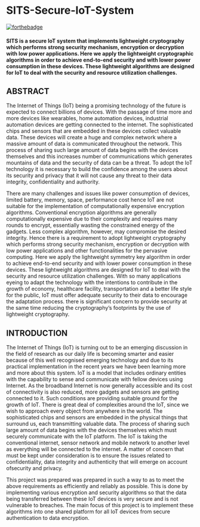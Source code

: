 # SITS-Secure-IoT-System

[![forthebadge](https://forthebadge.com/images/badges/made-with-python.svg)](https://forthebadge.com)

#### SITS is a secure IoT system that implements lightweight cryptography which performs strong security mechanism, encryption or decryption with low power applications. Here we apply the lightweight cryptographic algorithms in order to achieve end-to-end security and with lower power consumption in these devices. These lightweight algorithms are designed for IoT to deal with the security and resource utilization challenges.

## ABSTRACT
The Internet of Things (IoT) being a promising technology of the future is expected to connect billions of devices. With the passage of time more and more devices like wearables, home automation devices, industrial automation devices are getting connected to the internet. The sophisticated chips and sensors that are embedded in these devices collect valuable data. These devices will create a huge and complex network where a massive amount of data is communicated throughout the network. This process of sharing such large amount of data begins with the devices themselves and this increases number of communications which generates mountains of data and the security of data can be a threat. To adopt the IoT technology it is necessary to build the confidence among the users about its security and privacy that it will not cause any threat to their data integrity, confidentiality and authority. 

There are many challenges and issues like power consumption of devices, limited battery, memory, space, performance cost hence IoT are not suitable for the implementation of computationally expensive encryption algorithms. Conventional encryption algorithms are generally computationally expensive due to their complexity and requires many rounds to encrypt, essentially wasting the constrained energy of the gadgets. Less complex algorithm, however, may compromise the desired integrity. Hence there is a requirement to adopt lightweight cryptography which performs strong security mechanism, encryption or decryption with low power applications and other functionalities for the pervasive computing. Here we apply the lightweight symmetry key algorithm in order to achieve end-to-end security and with lower power consumption in these devices. These lightweight algorithms are designed for IoT to deal with the security and resource utilization challenges. With so many applications eyeing to adapt the technology with the intentions to contribute in the growth of economy, healthcare facility, transportation and a better life style for the public, IoT must offer adequate security to their data to encourage the adaptation process. there is significant concern to provide security at the same time reducing the cryptography’s footprints by the use of lightweight cryptography.



## INTRODUCTION
The Internet of Things (IoT) is turning out to be an emerging discussion in the field of research as our daily life is becoming smarter and easier because of this well recognised emerging technology and due to its practical implementation in the recent years we have been learning more and more about this system. IoT is a model that includes ordinary entities with the capability to sense and
communicate with fellow devices using Internet. As the broadband Internet is now generally accessible and its cost of connectivity is also reduced, more gadgets and sensors are getting connected to it. Such conditions are providing suitable ground for the growth of IoT. There is great deal of complexities around the IoT, since we wish to approach every object from anywhere in the world. The sophisticated chips and sensors are embedded in the physical things that surround us, each transmitting valuable data. The process of sharing such large amount of data begins with the devices themselves which must securely communicate with the IoT platform. The IoT is taking the
conventional internet, sensor network and mobile network to another level as everything will be connected to the internet. A matter of concern that must be kept under consideration is to ensure the issues related to confidentiality, data integrity and authenticity that will emerge on account ofsecurity and privacy.

This project was prepared was prepared in such a way to as to meet the above requirements as efficiently and reliably as possible. This is done by implementing various encryption and security algorithms so that the data being transferred between these IoT devices is very secure and is not vulnerable to breaches. The main focus of this project is to implement these algorithms into one shared platform for all IoT devices from secure authentication to data encryption.
